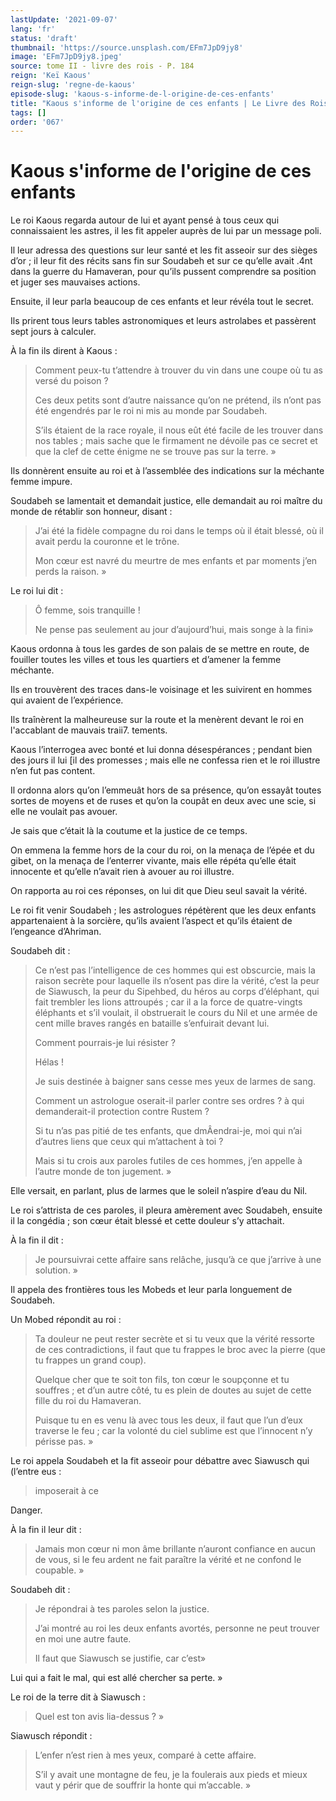 ```yaml
---
lastUpdate: '2021-09-07'
lang: 'fr'
status: 'draft'
thumbnail: 'https://source.unsplash.com/EFm7JpD9jy8'
image: 'EFm7JpD9jy8.jpeg'
source: tome II - livre des rois - P. 184
reign: 'Keï Kaous'
reign-slug: 'regne-de-kaous'
episode-slug: 'kaous-s-informe-de-l-origine-de-ces-enfants'
title: "Kaous s'informe de l'origine de ces enfants | Le Livre des Rois | Shâhnâmeh"
tags: []
order: '067'
---
```


<!-- LTeX: language=fr -->

# Kaous s'informe de l'origine de ces enfants

Le roi Kaous regarda autour de lui et ayant pensé à tous ceux qui connaissaient les astres, il les fit appeler auprès de lui par un message poli.

Il leur adressa des questions sur leur santé et les fit asseoir sur des sièges d’or ; il leur fit des récits sans fin sur Soudabeh et sur ce qu’elle avait .4nt dans la guerre du Hamaveran, pour qu’ils pussent comprendre sa position et juger ses mauvaises actions.

Ensuite, il leur parla beaucoup de ces enfants et leur révéla tout le secret.

Ils prirent tous leurs tables astronomiques et leurs astrolabes et passèrent sept jours à calculer.

À la fin ils dirent à Kaous :

> Comment peux-tu t’attendre à trouver du vin dans une coupe où tu as versé du poison ?
>
> Ces deux petits sont d’autre naissance qu’on ne prétend, ils n’ont pas été engendrés par le roi ni mis au monde par Soudabeh.
>
> S’ils étaient de la race royale, il nous eût été facile de les trouver dans nos tables ; mais sache que le firmament ne dévoile pas ce secret et que la clef de cette énigme ne se trouve pas sur la terre. »

Ils donnèrent ensuite au roi et à l’assemblée des indications sur la méchante femme impure.

Soudabeh se lamentait et demandait justice, elle demandait au roi maître du monde de rétablir son honneur, disant :

> J’ai été la fidèle compagne du roi dans le temps où il était blessé, où il avait perdu la couronne et le trône.
>
> Mon cœur est navré du meurtre de mes enfants et par moments j’en perds la raison. »

Le roi lui dit :

> Ô femme, sois tranquille !
>
> Ne pense pas seulement au jour d’aujourd’hui, mais songe à la fini»

Kaous ordonna à tous les gardes de son palais de se mettre en route, de fouiller toutes les villes et tous les quartiers et d’amener la femme méchante.

Ils en trouvèrent des traces dans-le voisinage et les suivirent en hommes qui avaient de l’expérience.

Ils traînèrent la malheureuse sur la route et la menèrent devant le roi en l'accablant de mauvais traii7. tements.

Kaous l’interrogea avec bonté et lui donna désespérances ; pendant bien des jours il lui [il des promesses ; mais elle ne confessa rien et le roi illustre n’en fut pas content.

Il ordonna alors qu’on l’emmeuât hors de sa présence, qu’on essayât toutes sortes de moyens et de ruses et qu’on la coupât en deux avec une scie, si elle ne voulait pas avouer.

Je sais que c’était là la coutume et la justice de ce temps.

On emmena la femme hors de la cour du roi, on la menaça de l’épée et du gibet, on la menaça de l’enterrer vivante, mais elle répéta qu’elle était innocente et qu’elle n’avait rien à avouer au roi illustre.

On rapporta au roi ces réponses, on lui dit que Dieu seul savait la vérité.

Le roi fit venir Soudabeh ; les astrologues répétèrent que les deux enfants appartenaient à la sorcière, qu’ils avaient l’aspect et qu’ils étaient de l’engeance d’Ahriman.

Soudabeh dit :

> Ce n’est pas l’intelligence de ces hommes qui est obscurcie, mais la raison secrète pour laquelle ils n’osent pas dire la vérité, c’est la peur de Siawusch, la peur du Sipehbed, du héros au corps d’éléphant, qui fait trembler les lions attroupés ; car il a la force de quatre-vingts éléphants et s’il voulait, il obstruerait le cours du Nil et une armée de cent mille braves rangés en bataille s’enfuirait devant lui.
>
> Comment pourrais-je lui résister ?
>
> Hélas !
>
> Je suis destinée à baigner sans cesse mes yeux de larmes de sang.
>
> Comment un astrologue oserait-il parler contre ses ordres ? à qui demanderait-il protection contre Rustem ?
>
> Si tu n’as pas pitié de tes enfants, que dmÂendrai-je, moi qui n’ai d’autres liens que ceux qui m’attachent à toi ?
>
> Mais si tu crois aux paroles futiles de ces hommes, j’en appelle à l’autre monde de ton jugement. »

Elle versait, en parlant, plus de larmes que le soleil n’aspire d’eau du Nil.

Le roi s’attrista de ces paroles, il pleura amèrement avec Soudabeh, ensuite il la congédia ; son cœur était blessé et cette douleur s’y attachait.

À la fin il dit :

> Je poursuivrai cette affaire sans relâche, jusqu’à ce que j’arrive à une solution. »

Il appela des frontières tous les Mobeds et leur parla longuement de Soudabeh.

Un Mobed répondit au roi :

> Ta douleur ne peut rester secrète et si tu veux que la vérité ressorte de ces contradictions, il faut que tu frappes le broc avec la pierre (que tu frappes un grand coup).
>
> Quelque cher que te soit ton fils, ton cœur le soupçonne et tu souffres ; et d’un autre côté, tu es plein de doutes au sujet de cette fille du roi du Hamaveran.
>
> Puisque tu en es venu là avec tous les deux, il faut que l’un d’eux traverse le feu ; car la volonté du ciel sublime est que l’innocent n’y périsse pas. »

Le roi appela Soudabeh et la fit asseoir pour débattre avec Siawusch qui (l’entre eus :

> imposerait à ce

Danger.

À la fin il leur dit :

> Jamais mon cœur ni mon âme brillante n’auront confiance en aucun de vous, si le feu ardent ne fait paraître la vérité et ne confond le coupable. »

Soudabeh dit :

> Je répondrai à tes paroles selon la justice.
>
> J’ai montré au roi les deux enfants avortés, personne ne peut trouver en moi une autre faute.
>
> Il faut que Siawusch se justifie, car c’est»

Lui qui a fait le mal, qui est allé chercher sa perte. »

Le roi de la terre dit à Siawusch :

> Quel est ton avis lia-dessus ? »

Siawusch répondit :

> L’enfer n’est rien à mes yeux, comparé à cette affaire.
>
> S’il y avait une montagne de feu, je la foulerais aux pieds et mieux vaut y périr que de souffrir la honte qui m’accable. »
